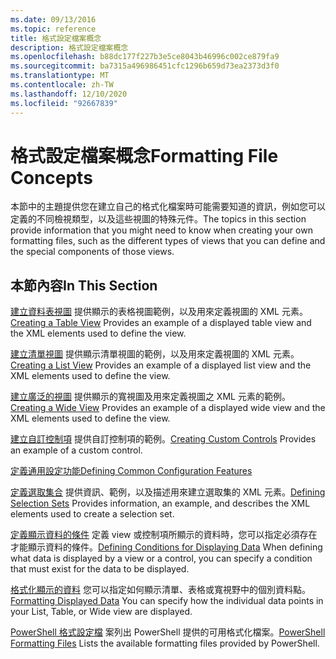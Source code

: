 ```yaml
---
ms.date: 09/13/2016
ms.topic: reference
title: 格式設定檔案概念
description: 格式設定檔案概念
ms.openlocfilehash: b88dc177f227b3e5ce8043b46996c002ce879fa9
ms.sourcegitcommit: ba7315a496986451cfc1296b659d73ea2373d3f0
ms.translationtype: MT
ms.contentlocale: zh-TW
ms.lasthandoff: 12/10/2020
ms.locfileid: "92667839"
---
```

# <a name="formatting-file-concepts"></a><span data-ttu-id="4acf7-103">格式設定檔案概念</span><span class="sxs-lookup"><span data-stu-id="4acf7-103">Formatting File Concepts</span></span>

<span data-ttu-id="4acf7-104">本節中的主題提供您在建立自己的格式化檔案時可能需要知道的資訊，例如您可以定義的不同檢視類型，以及這些視圖的特殊元件。</span><span class="sxs-lookup"><span data-stu-id="4acf7-104">The topics in this section provide information that you might need to know when creating your own formatting files, such as the different types of views that you can define and the special components of those views.</span></span>

## <a name="in-this-section"></a><span data-ttu-id="4acf7-105">本節內容</span><span class="sxs-lookup"><span data-stu-id="4acf7-105">In This Section</span></span>

<span data-ttu-id="4acf7-106">[建立資料表視圖](./creating-a-table-view.md) 提供顯示的表格視圖範例，以及用來定義視圖的 XML 元素。</span><span class="sxs-lookup"><span data-stu-id="4acf7-106">[Creating a Table View](./creating-a-table-view.md) Provides an example of a displayed table view and the XML elements used to define the view.</span></span>

<span data-ttu-id="4acf7-107">[建立清單視圖](./creating-a-list-view.md) 提供顯示清單視圖的範例，以及用來定義視圖的 XML 元素。</span><span class="sxs-lookup"><span data-stu-id="4acf7-107">[Creating a List View](./creating-a-list-view.md) Provides an example of a displayed list view and the XML elements used to define the view.</span></span>

<span data-ttu-id="4acf7-108">[建立廣泛的視圖](./creating-a-wide-view.md) 提供顯示的寬視圖及用來定義視圖之 XML 元素的範例。</span><span class="sxs-lookup"><span data-stu-id="4acf7-108">[Creating a Wide View](./creating-a-wide-view.md) Provides an example of a displayed wide view and the XML elements used to define the view.</span></span>

<span data-ttu-id="4acf7-109">[建立自訂控制項](./creating-custom-controls.md) 提供自訂控制項的範例。</span><span class="sxs-lookup"><span data-stu-id="4acf7-109">[Creating Custom Controls](./creating-custom-controls.md) Provides an example of a custom control.</span></span>

[<span data-ttu-id="4acf7-110">定義通用設定功能</span><span class="sxs-lookup"><span data-stu-id="4acf7-110">Defining Common Configuration Features</span></span>](./defining-common-configuration-features.md)

<span data-ttu-id="4acf7-111">[定義選取集合](./defining-selection-sets.md) 提供資訊、範例，以及描述用來建立選取集的 XML 元素。</span><span class="sxs-lookup"><span data-stu-id="4acf7-111">[Defining Selection Sets](./defining-selection-sets.md) Provides information, an example, and describes the XML elements used to create a selection set.</span></span>

<span data-ttu-id="4acf7-112">[定義顯示資料的條件](./defining-conditions-for-displaying-data.md) 定義 view 或控制項所顯示的資料時，您可以指定必須存在才能顯示資料的條件。</span><span class="sxs-lookup"><span data-stu-id="4acf7-112">[Defining Conditions for Displaying Data](./defining-conditions-for-displaying-data.md) When defining what data is displayed by a view or a control, you can specify a condition that must exist for the data to be displayed.</span></span>

<span data-ttu-id="4acf7-113">[格式化顯示的資料](./formatting-displayed-data.md) 您可以指定如何顯示清單、表格或寬視野中的個別資料點。</span><span class="sxs-lookup"><span data-stu-id="4acf7-113">[Formatting Displayed Data](./formatting-displayed-data.md) You can specify how the individual data points in your List, Table, or Wide view are displayed.</span></span>

<span data-ttu-id="4acf7-114">[PowerShell 格式設定檔](./powershell-formatting-files.md) 案列出 PowerShell 提供的可用格式化檔案。</span><span class="sxs-lookup"><span data-stu-id="4acf7-114">[PowerShell Formatting Files](./powershell-formatting-files.md) Lists the available formatting files provided by PowerShell.</span></span>
